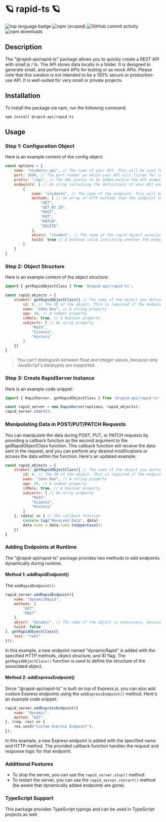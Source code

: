 # 🪐 rapid-ts 🪐

![top language badge](https://img.shields.io/github/languages/top/shukaaa/rapid-ts) ![npm (scoped)](https://img.shields.io/npm/v/@rapid-api/rapid-ts) ![GitHub commit activity](https://img.shields.io/github/commit-activity/w/shukaaa/rapid-ts) ![npm downloads](https://img.shields.io/npm/dm/@rapid-api/rapid-ts)

## Description

The "@rapid-api/rapid-ts" package allows you to quickly create a REST API with small js / ts. The API stores data locally in a folder. It is designed to generate small, and performant APIs for testing or as mock APIs. Please note that this solution is not intended to be a 100% secure or production-use API. It is well-suited for very small or private projects.

## Installation

To install the package via npm, run the following command:

```shell
npm install @rapid-api/rapid-ts
```

## Usage

### Step 1: Configuration Object

Here is an example content of the config object:

```js
const options = {
    name: "students-api", // The name of your API. This will be used for identification purposes
    port: 3000, // The port number on which your API will listen for incoming requests (default: 3000)
    prefix: "/api", // The URL prefix to be added before the API endpoints. If the prefix is "/api", then the endpoint "test" will be accessible via "/api/test"
    endpoints: [ // An array containing the definitions of your API endpoints
        {
            name: "students", // The name of the endpoint. This will be used for identification purposes.
            methods: [ // An array of HTTP methods that the endpoint supports ("GET", "GET_BY_ID", "POST", "PUT", "PATCH", "DELETE").
                "GET",
                "GET_BY_ID",
                "POST",
                "PUT",
                "PATCH",
                "DELETE"
            ],
            object: "student", // The name of the rapid object associated with the endpoint. This specifies the structure of the data for that endpoint.
            hasId: true // A boolean value indicating whether the endpoint's objects have an ID property.
        }
    ]
}
```

### Step 2: Object Structure

Here is an example content of the object structure:

```js
import { getRapidObjectClass } from '@rapid-api/rapid-ts';

const rapid_objects = {
    student: getRapidObjectClass({ // The name of the object you defined in the config object (in this case, "student")
        id: 0, // The ID of the object. This is required if the endpoint hasId is set to true.
        name: "John Doe", // A string property
        age: 20, // A number property
        isMale: true, // A boolean property
        subjects: [ // An array property
            "Math",
            "Science",
            "History"
        ]
    })
}
```

> You can't distinguish between float and integer values, because only JavaScript's datatypes are supported.

### Step 3: Create RapidServer Instance

Here is an example code snippet:

```js
import { RapidServer, getRapidObjectClass } from '@rapid-api/rapid-ts';

const rapid_server = new RapidServer(options, rapid_objects);
rapid_server.start();
```

### Manipulating Data in POST/PUT/PATCH Requests
You can manipulate the data during POST, PUT, or PATCH requests by providing a callback function as the second argument to the getRapidObjectClass function. This callback function will receive the data sent in the request, and you can perform any desired modifications or access the data within the function. Here's an updated example:

```javascript
const rapid_objects = {
    student: getRapidObjectClass({ // The name of the object you defined in the config object (in this case, "student")
        id: 0, // The ID of the object. This is required if the endpoint hasId is set to true.
        name: "John Doe", // A string property
        age: 20, // A number property
        isMale: true, // A boolean property
        subjects: [ // An array property
            "Math",
            "Science",
            "History"
        ]
    }, (data) => { // The callback function
        console.log("Received Data", data)
        data.name = data.name.toUpperCase();
    })
}
```

### Adding Endpoints at Runtime

The "@rapid-api/rapid-ts" package provides two methods to add endpoints dynamically during runtime.

#### Method 1: addRapidEndpoint()

The `addRapidEndpoint()`:

```javascript
rapid_server.addRapidEndpoint({
    name: "dynamicRapid",
    methods: [
        "GET",
        "POST"
    ],
    object: "dynamic", // The name of the object is unecessary, because the object is defined in the second argument
    hasId: false
}, getRapidObjectClass({
    text: "text"
}));
```

In this example, a new endpoint named "dynamicRapid" is added with the specified HTTP methods, object structure, and ID flag. The `getRapidObjectClass()` function is used to define the structure of the associated object.

#### Method 2: addExpressEndpoint()

Since "@rapid-api/rapid-ts" is built on top of Express.js, you can also add custom Express endpoints using the `addExpressEndpoint()` method. Here's an example code snippet:

```javascript
rapid_server.addExpressEndpoint({
    name: "dynamic",
    method: "GET"
}, (req, res) => {
    res.send("Custom Express Endpoint");
});
```

In this example, a new Express endpoint is added with the specified name and HTTP method. The provided callback function handles the request and response logic for that endpoint.

### Additional Features

- To stop the server, you can use the `rapid_server.stop()` method.
- To restart the server, you can use the `rapid_server.restart()` method (be aware that dynamically added endpoints are gone).

### TypeScript Support

This package provides TypeScript typings and can be used in TypeScript projects as well.
